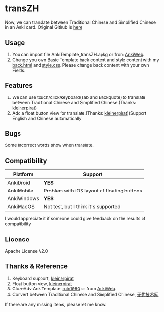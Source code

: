# transZH
Now, we can translate between Traditional Chinese and Simplified Chinese in an Anki card.
Original Github is [here](https://github.com/chaneswin/AnkiTemplate/tree/main/transZH)


## Usage
1. You can import file AnkiTemplate_transZH.apkg or from [AnkiWeb](https://#).
2. Change you own Basic Template back content and style content with my [back.html](https://github.com/chaneswin/AnkiTemplate/blob/main/transZH/back.html) and [style.css](https://github.com/chaneswin/AnkiTemplate/blob/main/transZH/style.css). Please change back content with your own Fields.


## Features
1. We can use touch/click/keyboard(Tab and Backquote) to translate between Traditional Chinese and Simplified Chinese.(Thanks: [kleinerpirat](https://forums.ankiweb.net/t/cloze-one-by-one-uncovering/12584))
2. Add a float button view for translate.(Thanks: [kleinerpirat](https://ankiweb.net/shared/info/1231171279))(Support English and Chinese automatically)


## Bugs
Some incorrect words show when translate.


## Compatibility
| Platform | Support |
| ---- | ---- |
| AnkiDroid     | **YES** |
|   AnkiMobile   | Problem with iOS layout of floating buttons |
|  AnkiWindows    | **YES** |
|   AnkiMacOS   |  Not test, but I think it's supported   |

I would appreciate it if someone could give feedback on the results of compatibility


## License
Apache License V2.0


## Thanks & Reference
1. Keyboard support, [kleinerpirat](https://forums.ankiweb.net/t/cloze-one-by-one-uncovering/12584)
2. Float button view, [kleinerpirat](https://ankiweb.net/shared/info/1231171279)
3. ClozeAdv AnkiTemplate, [ruin1990](https://github.com/ruin1990/AnkiTemplate) or from [AnkiWeb](https://ankiweb.net/shared/info/457099967).
4. Convert between Traditional Chinese and Simplified Chinese, [无忧技术网](http://www.liqwei.com/)

If there are any missing items, please let me know.
